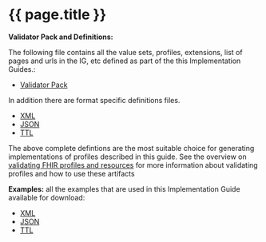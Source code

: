 # {{ page.title }}

**Validator Pack and Definitions:**

The following file contains all the value sets, profiles, extensions, list of pages and urls in the IG, etc defined as part of the this Implementation Guides.:

- [Validator Pack](validator.pack)

In addition there are format specific definitions files.
- [XML](definitions.xml.zip)
- [JSON](definitions.json.zip)
- [TTL](definitions.ttl.zip)

The above complete defintions are the most suitable choice for generating implementations of profiles described in this guide. See the overview on [validating FHIR profiles and resources](http://build.fhir.org/validation.html) for more information about validating profiles and how to use these artifacts

**Examples:** all the examples that are used in this Implementation Guide available for download:

- [XML](examples.xml.zip)
- [JSON](examples.json.zip)
- [TTL](examples.ttl.zip)
